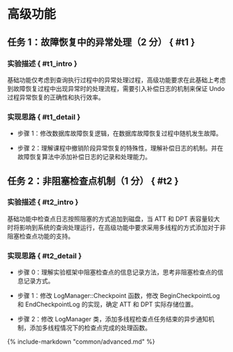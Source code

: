 # 高级功能

## 任务 1：故障恢复中的异常处理（2 分） { #t1 }

### 实验描述 { #t1_intro }

基础功能仅考虑到查询执行过程中的异常处理过程，高级功能要求在此基础上考虑到故障恢复过程中出现异常时的处理流程，需要引入补偿日志的机制来保证 Undo 过程异常恢复的正确性和执行效率。

### 实现思路 { #t1_detail }

-   步骤 1：修改数据库故障恢复逻辑，在数据库故障恢复过程中随机发生故障。

-   步骤 2：理解课程中撤销阶段异常恢复的特殊性，理解补偿日志的机制。并在故障恢复算法中添加补偿日志的记录和处理能力。

## 任务 2：非阻塞检查点机制（1 分） { #t2 }

### 实验描述 { #t2_intro }

基础功能中检查点日志按照阻塞的方式追加到磁盘，当 ATT 和 DPT 表容量较大时将影响到系统的查询处理运行，在高级功能中要求采用多线程的方式添加对于非阻塞检查点功能的支持。

### 实现思路 { #t2_detail }

-   步骤 0：理解实验框架中阻塞检查点的信息记录方法，思考非阻塞检查点的信息记录方式。

-   步骤 1：修改 LogManager::Checkpoint 函数，修改 BeginCheckpointLog 和 EndCheckpointLog 的实现，确定 ATT 和 DPT 实际存储位置。

-   步骤 2：修改 LogManager 类，添加多线程检查点任务结束的异步通知机制，添加多线程情况下的检查点完成的处理函数。

{%
	include-markdown "common/advanced.md"
%}
